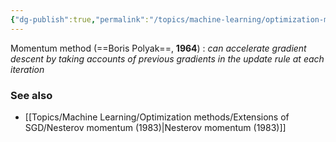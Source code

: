 ```yaml
---
{"dg-publish":true,"permalink":"/topics/machine-learning/optimization-methods/extensions-of-sgd/momentum-method-1964/"}
---
```


Momentum method (==Boris Polyak==, **1964**) : *can accelerate gradient descent by taking accounts of previous gradients in the update rule at each iteration*

### See also
- [[Topics/Machine Learning/Optimization methods/Extensions of SGD/Nesterov momentum (1983)|Nesterov momentum (1983)]]

